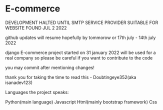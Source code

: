 # E-commerce

DEVELOPMENT HALTED UNTIL SMTP SERVICE PROVIDER SUITABLE FOR WEBSITE FOUND JUL 2 2022

github updates will resume hopefully by tommorow or 17th july - 14th july 2022

django E-commerce project started on 31 january 2022 will be used for a real company so please be careful if you want to contribute to the code 

you may commit after mentioning changes!


thank you for taking the time to read this - Doubtingeye352(aka isanadev123)


Languages the project speaks:

Python(main language)
Javascript
Html(mainly bootstrap framework)
Css


